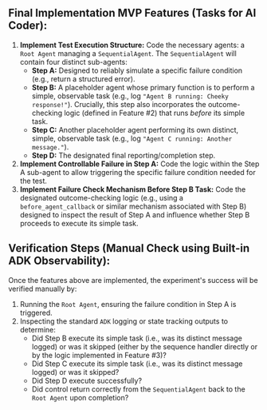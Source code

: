 ## Final Implementation MVP Features (Tasks for AI Coder):

1.  **Implement Test Execution Structure:** Code the necessary agents: a `Root Agent` managing a `SequentialAgent`. The `SequentialAgent` will contain four distinct sub-agents:
    * **Step A:** Designed to reliably simulate a specific failure condition (e.g., return a structured error).
    * **Step B:** A placeholder agent whose primary function is to perform a simple, observable task (e.g., log `"Agent B running: Cheeky response!"`). Crucially, this step also incorporates the outcome-checking logic (defined in Feature #2) that runs *before* its simple task.
    * **Step C:** Another placeholder agent performing its own distinct, simple, observable task (e.g., log `"Agent C running: Another message."`).
    * **Step D:** The designated final reporting/completion step.
2.  **Implement Controllable Failure in Step A:** Code the logic within the Step A sub-agent to allow triggering the specific failure condition needed for the test.
3.  **Implement Failure Check Mechanism Before Step B Task:** Code the designated outcome-checking logic (e.g., using a `before_agent_callback` or similar mechanism associated with Step B) designed to inspect the result of Step A and influence whether Step B proceeds to execute its simple task.

## Verification Steps (Manual Check using Built-in ADK Observability):

Once the features above are implemented, the experiment's success will be verified manually by:

1. Running the `Root Agent`, ensuring the failure condition in Step A is triggered.
2. Inspecting the standard `ADK` logging or state tracking outputs to determine:
    * Did Step B execute its simple task (i.e., was its distinct message logged) or was it skipped (either by the sequence handler directly or by the logic implemented in Feature #3)?
    * Did Step C execute its simple task (i.e., was its distinct message logged) or was it skipped?
    * Did Step D execute successfully?
    * Did control return correctly from the `SequentialAgent` back to the `Root Agent` upon completion?